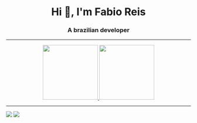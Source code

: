 <h1 align="center">Hi 👋, I'm Fabio Reis</h1>
<h3 align="center">A brazilian developer</h3>
<hr>
<div align="center" >
  <a href="https://github.com/white-reis">
  <img height="150em" src="https://github-readme-stats.vercel.app/api?username=white-Reis&show_icons=true&theme=dark&include_all_commits=true&count_private=true"/>
  <img height="150em" src="https://github-readme-stats.vercel.app/api/top-langs/?username=white-Reis&layout=compact&theme=dark&langs_count=8"/>
</div>
<hr>  
  
<div> 
  <a href = "mailto:nekoreiss7@gmail.com"><img src="https://img.shields.io/badge/-Gmail-%23333?style=for-the-badge&logo=gmail&logoColor=white" target="_blank"></a>
  <a href = "https://www.linkedin.com/in/fabio-reis-9352891b5/" target="_blank"><img src="https://img.shields.io/badge/-LinkedIn-%230077B5?style=for-the-badge&logo=linkedin&logoColor=white" target="_blank"></a> 
  
</div>
